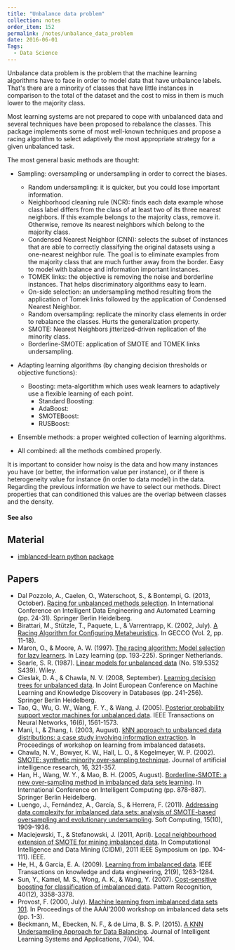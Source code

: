 ```yaml
---
title: "Unbalance data problem"
collection: notes
order_item: 152
permalink: /notes/unbalance_data_problem
date: 2016-06-01
Tags:
  - Data Science
---
```


Unbalance data problem is the problem that the machine learning algorithms have to face in order to model data that have unbalance labels. That's there are a minority of classes that have little instances in comparison to the total of the dataset and the cost to miss in them is much lower to the majority class.

Most learning systems are not prepared to cope with unbalanced data and several techniques have been proposed to rebalance the classes. This package implements
some of most well-known techniques and propose a racing algorithm to select adaptively the most appropriate strategy for a given unbalanced task.

The most general basic methods are thought:
* Sampling: oversampling or undersampling in order to correct the biases.
	* Random undersampling: it is quicker, but you could lose important information.
	* Neighborhood cleaning rule (NCR): finds each data example whose class label differs from the class of at least two of its three nearest neighbors. If this example belongs to the majority class, remove it. Otherwise, remove its nearest neighbors which belong to the majority class.
	* Condensed Nearest Neighbor (CNN): selects the subset of instances that are able to correctly classifying the original datasets using a one-nearest neighbor rule. The goal is to eliminate examples from the majority class that are much further away from the border. Easy to model with balance and information important instances.
	* TOMEK links: the objective is removing the noise and borderline instances. That helps discriminatory algorithms easy to learn.
	* On-side selection: an undersampling method resulting from the application of Tomek links followed by the application of Condensed Nearest Neighbor. 
	* Random oversampling: replicate the minority class elements in order to rebalance the classes. Hurts the generalization property.
	* SMOTE: Nearest Neighbors jitterized-driven replication of the minority class.
	* Borderline-SMOTE: application of SMOTE and TOMEK links undersampling.

* Adapting learning algorithms (by changing decision thresholds or objective functions):
	* Boosting: meta-algortithm which uses weak learners to adaptively use a flexible learning of each point.
		* Standard Boosting:
		* AdaBoost: 
		* SMOTEBoost:
		* RUSBoost:   
* Ensemble methods: a proper weighted collection of learning algorithms.
* All combined: all the methods combined properly.


It is important to consider how noisy is the data and how many instances you have (or better, the information value per instance), or if there is heterogeneity value for instance (in order to data model) in the data. Regarding the previous information we have to select our methods. Direct properties that can conditioned this values are the overlap between classes and the density.


#### See also



## Material
* [imblanced-learn python package](http://glemaitre.github.io/UnbalancedDataset/index.html)


## Papers
* Dal Pozzolo, A., Caelen, O., Waterschoot, S., & Bontempi, G. (2013, October). [Racing for unbalanced methods selection](http://www.oliviercaelen.be/doc/Racing_unbalanced_IDEAL.pdf). In International Conference on Intelligent Data Engineering and Automated Learning (pp. 24-31). Springer Berlin Heidelberg.
* Birattari, M., Stützle, T., Paquete, L., & Varrentrapp, K. (2002, July). [A Racing Algorithm for Configuring Metaheuristics](https://www.researchgate.net/profile/Thomas_Stuetzle/publication/220740639_A_Racing_Algorithm_for_Configuring_Metaheuristics/links/0deec525c3e2125471000000.pdf). In GECCO (Vol. 2, pp. 11-18).
* Maron, O., & Moore, A. W. (1997). [The racing algorithm: Model selection for lazy learners](http://citeseerx.ist.psu.edu/viewdoc/download?doi=10.1.1.48.954&rep=rep1&type=pdf). In Lazy learning (pp. 193-225). Springer Netherlands.
* Searle, S. R. (1987). [Linear models for unbalanced data](http://www.sidalc.net/cgi-bin/wxis.exe/?IsisScript=ORTON.xis&method=post&formato=2&cantidad=1&expresion=mfn=051159) (No. 519.5352 S439). Wiley.
* Cieslak, D. A., & Chawla, N. V. (2008, September). [Learning decision trees for unbalanced data](http://citeseerx.ist.psu.edu/viewdoc/download?doi=10.1.1.151.3829&rep=rep1&type=pdf). In Joint European Conference on Machine Learning and Knowledge Discovery in Databases (pp. 241-256). Springer Berlin Heidelberg.
* Tao, Q., Wu, G. W., Wang, F. Y., & Wang, J. (2005). [Posterior probability support vector machines for unbalanced data](http://citeseerx.ist.psu.edu/viewdoc/download?doi=10.1.1.452.1728&rep=rep1&type=pdf). IEEE Transactions on Neural Networks, 16(6), 1561-1573.
* Mani, I., & Zhang, I. (2003, August). [kNN approach to unbalanced data distributions: a case study involving information extraction](https://www.site.uottawa.ca/~nat/Workshop2003/jzhang.pdf). In Proceedings of workshop on learning from imbalanced datasets.
* Chawla, N. V., Bowyer, K. W., Hall, L. O., & Kegelmeyer, W. P. (2002). [SMOTE: synthetic minority over-sampling technique](http://www.jair.org/media/953/live-953-2037-jair.pdf). Journal of artificial intelligence research, 16, 321-357.
* Han, H., Wang, W. Y., & Mao, B. H. (2005, August). [Borderline-SMOTE: a new over-sampling method in imbalanced data sets learning](http://citeseerx.ist.psu.edu/viewdoc/download?doi=10.1.1.308.9315&rep=rep1&type=pdf). In International Conference on Intelligent Computing (pp. 878-887). Springer Berlin Heidelberg.
* Luengo, J., Fernández, A., García, S., & Herrera, F. (2011). [Addressing data complexity for imbalanced data sets: analysis of SMOTE-based oversampling and evolutionary undersampling](http://sci2s.ugr.es/sites/default/files/ficherosPublicaciones/1276_2011-luengo-fernandez-garcia-herrera-imbalanced-datacomplexity-SOCO.pdf). Soft Computing, 15(10), 1909-1936.
* Maciejewski, T., & Stefanowski, J. (2011, April). [Local neighbourhood extension of SMOTE for mining imbalanced data](http://www.cs.put.poznan.pl/jstefanowski/pub/LNSmote-CIDM2011.pdf). In Computational Intelligence and Data Mining (CIDM), 2011 IEEE Symposium on (pp. 104-111). IEEE.
* He, H., & Garcia, E. A. (2009). [Learning from imbalanced data](http://ieeexplore.ieee.org/xpl/login.jsp?tp=&arnumber=5128907&url=http%3A%2F%2Fieeexplore.ieee.org%2Fxpls%2Fabs_all.jsp%3Farnumber%3D5128907). IEEE Transactions on knowledge and data engineering, 21(9), 1263-1284.
* Sun, Y., Kamel, M. S., Wong, A. K., & Wang, Y. (2007). [Cost-sensitive boosting for classification of imbalanced data](https://uwspace.uwaterloo.ca/bitstream/handle/10012/3000/thesis.pdf?sequence=1&isAllowed=y). Pattern Recognition, 40(12), 3358-3378.
* Provost, F. (2000, July). [Machine learning from imbalanced data sets 101](http://www.aaai.org/Papers/Workshops/2000/WS-00-05/WS00-05-001.pdf). In Proceedings of the AAAI’2000 workshop on imbalanced data sets (pp. 1-3).
* Beckmann, M., Ebecken, N. F., & de Lima, B. S. P. (2015). [A KNN Undersampling Approach for Data Balancing](http://www.scirp.org/journal/PaperDownload.aspx?paperID=60996). Journal of Intelligent Learning Systems and Applications, 7(04), 104.




